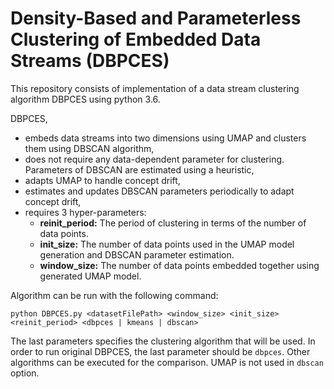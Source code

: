 # Density-Based and Parameterless Clustering of Embedded Data Streams (DBPCES)
This repository consists of implementation of a data stream clustering algorithm DBPCES using python 3.6.

DBPCES,
* embeds data streams into two dimensions using UMAP and clusters them using DBSCAN algorithm,
* does not require any data-dependent parameter for clustering. Parameters of DBSCAN are estimated using a heuristic,
* adapts UMAP to handle concept drift,
* estimates and updates DBSCAN parameters periodically to adapt concept drift,
* requires 3 hyper-parameters:
    * **reinit_period:** The period of clustering in terms of the number of data points.
    * **init_size:** The number of data points used in the UMAP model generation and DBSCAN parameter estimation.
    * **window_size:** The number of data points embedded together using generated UMAP model.


Algorithm can be run with the following command: <br /> 

```python DBPCES.py <datasetFilePath> <window_size> <init_size> <reinit_period> <dbpces | kmeans | dbscan>```<br /> 

The last parameters specifies the clustering algorithm that will be used. In order to run original DBPCES, the last parameter should be `dbpces`. Other algorithms can be executed for the comparison. UMAP is not used in `dbscan` option. 
